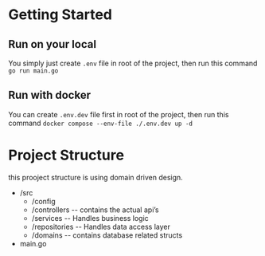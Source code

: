 # Getting Started

## Run on your local

You simply just create `.env` file in root of the project, then run this command `go run main.go`

## Run with docker

You can create `.env.dev` file first in root of the project, then run this command `docker compose --env-file ./.env.dev up -d`

# Project Structure

this prooject structure is using domain driven design.

- /src
  - /config
  - /controllers -- contains the actual api’s
  - /services -- Handles business logic
  - /repositories -- Handles data access layer
  - /domains -- contains database related structs
- main.go
